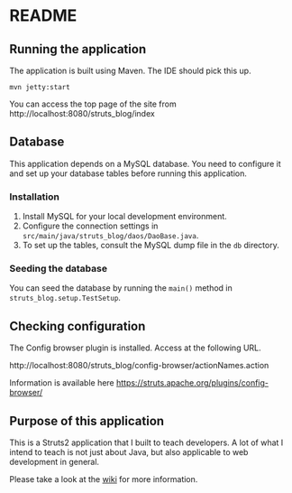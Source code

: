 # README

## Running the application

The application is built using Maven. The IDE should pick this up.

```shell
mvn jetty:start
```

You can access the top page of the site from http://localhost:8080/struts_blog/index

## Database

This application depends on a MySQL database. You need to configure it and set up your database tables before running this application.

### Installation

1. Install MySQL for your local development environment.
2. Configure the connection settings in `src/main/java/struts_blog/daos/DaoBase.java`.
3. To set up the tables, consult the MySQL dump file in the `db` directory.

### Seeding the database

You can seed the database by running the `main()` method in `struts_blog.setup.TestSetup`.

## Checking configuration

The Config browser plugin is installed. Access at the following URL.

http://localhost:8080/struts_blog/config-browser/actionNames.action

Information is available here https://struts.apache.org/plugins/config-browser/

## Purpose of this application

This is a Struts2 application that I built to teach developers. A lot of what I intend to teach is not just about Java, but also applicable to web development in general.

Please take a look at the [wiki](https://github.com/naofumi/struts_blog/wiki) for more information.
